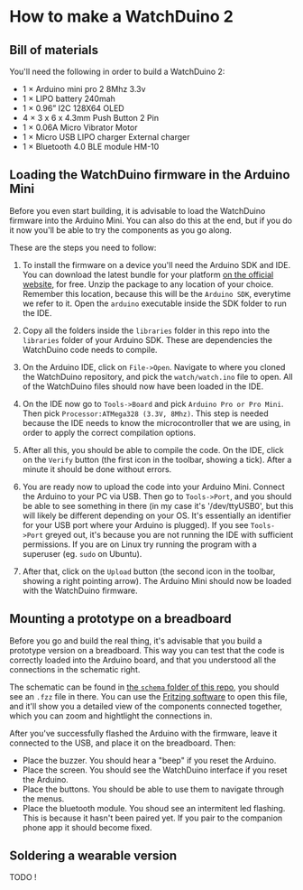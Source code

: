 # How to make a WatchDuino 2

## Bill of materials

You'll need the following in order to build a WatchDuino 2:

- 1 × Arduino mini pro 2 8Mhz 3.3v
- 1 × LIPO battery 240mah
- 1 × 0.96” I2C 128X64 OLED
- 4 × 3 x 6 x 4.3mm Push Button 2 Pin
- 1 × 0.06A Micro Vibrator Motor
- 1 × Micro USB LIPO charger External charger
- 1 × Bluetooth 4.0 BLE module HM-10

## Loading the WatchDuino firmware in the Arduino Mini

Before you even start building, it is advisable to load the WatchDuino
firmware into the Arduino Mini. You can also do this at the end, but if you do
it now you'll be able to try the components as you go along.

These are the steps you need to follow:

1. To install the firmware on a device you'll need the Arduino SDK and IDE.
You can download the latest bundle for your platform
[on the official website](https://www.arduino.cc/en/Main/Software),
for free. Unzip the package to any location of your choice. Remember this
location, because this will be the `Arduino SDK`, everytime we refer to it.
Open the `arduino` executable inside the SDK folder to run the IDE.

2. Copy all the folders inside the `libraries` folder in this repo into the
`libraries` folder of your Arduino SDK. These are dependencies the WatchDuino
code needs to compile.

3. On the Arduino IDE, click on `File->Open`. Navigate to where you cloned
the WatchDuino repository, and pick the `watch/watch.ino` file to open.
All of the WatchDuino files should now have been loaded in the IDE.

4. On the IDE now go to `Tools->Board` and pick `Arduino Pro or Pro Mini`.
Then pick `Processor:ATMega328 (3.3V, 8Mhz)`. This step is needed because the
IDE needs to know the microcontroller that we are using, in order to apply
the correct compilation options.

5. After all this, you should be able to compile the code. On the IDE, click
on the `Verify` button (the first icon in the toolbar, showing a tick). After a
minute it should be done without errors.

6. You are ready now to upload the code into your Arduino Mini. Connect
the Arduino to your PC via USB. Then go to `Tools->Port`, and you should
be able to see something in there (in my case it's '/dev/ttyUSB0', but this
will likely be different depending on your OS. It's essentially an identifier
for your USB port where your Arduino is plugged). If you see `Tools->Port`
greyed out, it's because you are not running the IDE with sufficient
permissions. If you are on Linux try running the program with a superuser
(eg. `sudo` on Ubuntu).

7. After that, click on the `Upload` button (the second icon in the toolbar,
showing a right pointing arrow). The Arduino Mini should now be loaded with
the WatchDuino firmware.

## Mounting a prototype on a breadboard

Before you go and build the real thing, it's advisable that you build a
prototype version on a breadboard. This way you can test that the code
is correctly loaded into the Arduino board, and that you understood
all the connections in the schematic right.

The schematic can be found in [the `schema` folder of this repo](../schema),
you should see an `.fzz` file in there. You can use the
[Fritzing software](http://fritzing.org/download/?donation=0) to open this
file, and it'll show you a detailed view of the components connected together,
which you can zoom and hightlight the connections in.

After you've successfully flashed the Arduino with the firmware, leave it
connected to the USB, and place it on the breadboard. Then:

- Place the buzzer. You should hear a "beep" if you reset the Arduino.
- Place the screen. You should see the WatchDuino interface if you reset
the Arduino.
- Place the buttons. You should be able to use them to navigate through
the menus.
- Place the bluetooth module. You shoud see an intermitent led flashing.
This is because it hasn't been paired yet. If you pair to the companion phone
app it should become fixed.

## Soldering a wearable version

TODO !
